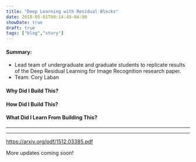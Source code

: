 ```yaml
---
title: "Deep Learning with Residual Blocks"
date: 2018-05-01T00:14:49-04:00
showDate: true
draft: true
tags: ["blog","story"]
---
```


#### Summary:
* Lead team of undergraduate and graduate students to replicate results of the Deep Residual Learning for Image Recognition research paper.
* Team: Cory Laban

#### Why Did I Build This?

#### How Did I Build This?

#### What Did I Learn From Building This?

---


---

https://arxiv.org/pdf/1512.03385.pdf

More updates coming soon!
